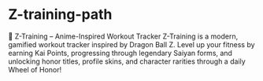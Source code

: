 # Z-training-path
🥇 Z-Training – Anime-Inspired Workout Tracker Z-Training is a modern, gamified workout tracker inspired by Dragon Ball Z. Level up your fitness by earning Kai Points, progressing through legendary Saiyan forms, and unlocking honor titles, profile skins, and character rarities through a daily Wheel of Honor!
